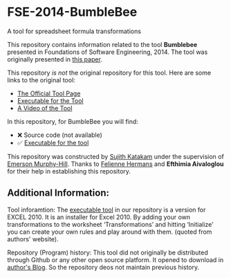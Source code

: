 # FSE-2014-BumbleBee
A tool for spreadsheet formula transformations

This repository contains information related to the tool **Bumblebee** presented in Foundations of Software Engineering, 2014. The tool was originally presented in [this paper](http://dl.acm.org/citation.cfm?id=2661673&dl=ACM&coll=DL).

This repository _is not_ the original repository for this tool. Here are some links to the original tool:
* [The Official Tool Page](http://www.felienne.com/BumbleBee)
* [Executable for the Tool](https://www.dropbox.com/s/1oi55nej8uj0zkz/BumbleBee.zip)
* [A Video of the Tool](http://www.infoq.com/presentations/spreadsheet-refactoring)

In this repository, for BumbleBee you will find:
* :x: Source code (not available)
* :white_check_mark: [Executable for the tool](https://github.com/SoftwareEngineeringToolDemos/FSE-2014-BumbleBee/blob/master/BumbleBee.zip)


This repository was constructed by [Sujith Katakam](https://github.com/sujithktkm) under the supervision of [Emerson Murphy-Hill](https://github.com/CaptainEmerson). Thanks to [Felienne Hermans](http://www.felienne.com/) and **Efthimia Aivaloglou** for their help in establishing this repository. 


Additional Information:
-----------------------

Tool inforamtion:
The [executable tool](https://github.com/SoftwareEngineeringToolDemos/FSE-2014-BumbleBee/blob/master/BumbleBee.zip) in our repository is a version for EXCEL 2010. It  is an installer for Excel 2010. By adding your own transformations to the worksheet ‘Transformations’ and hitting ‘Initialize’ you can create your own rules and play around with them. (quoted from authors' website).





Repository (Program) history:
This tool did not originally be distributed through Github or any other open source platform. It opened to download in [author's Blog](http://www.felienne.com/archives/2964). So the repository deos not maintain previous history.

